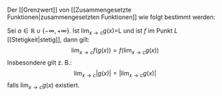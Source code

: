 Der [[Grenzwert]] von [[Zusammengesetzte Funktionen|zusammengesetzten Funktionen]] wie folgt bestimmt werden:

Sei $a \in \mathbb{R} \cup\{-\infty,+\infty\}$. Ist $\lim_{ x \to c }g(x)$=L und ist $f$ im Punkt $L$ [[Stetigkeit|stetig]], dann gilt:
$$
\lim_{ x \to c } f(g(x))=f(\lim_{ x \to c } g(x))
$$
Insbesondere gilt z. B.:
$$
\lim_{ x \to c } \lvert g(x) \rvert = \lvert \lim_{ x \to c }g(x)  \rvert  
$$
falls $\lim_{ x \to c }g(x)$ existiert.